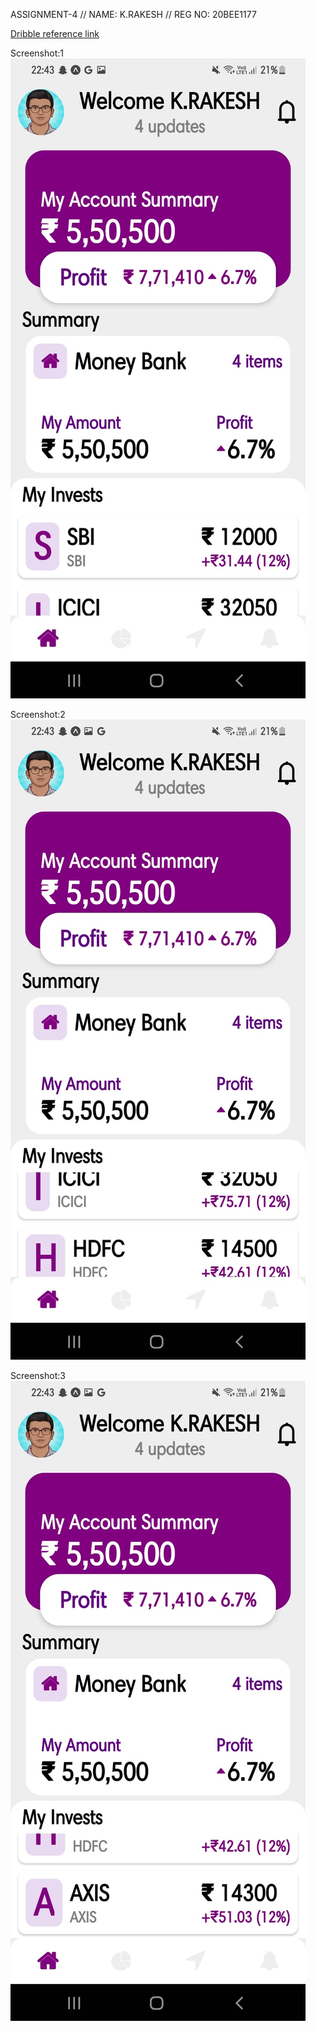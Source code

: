 ASSIGNMENT-4
// NAME: K.RAKESH
// REG NO: 20BEE1177

[Dribble reference link](https://dribbble.com/shots/17409666-Investkan-Investment-Bank-Mobile-App/attachments/12536816?mode=media)

Screenshot:1
<img src="./screenshots/1.jpeg">

Screenshot:2
<img src="./screenshots/2.jpeg">

Screenshot:3
<img src="./screenshots/3.jpeg">